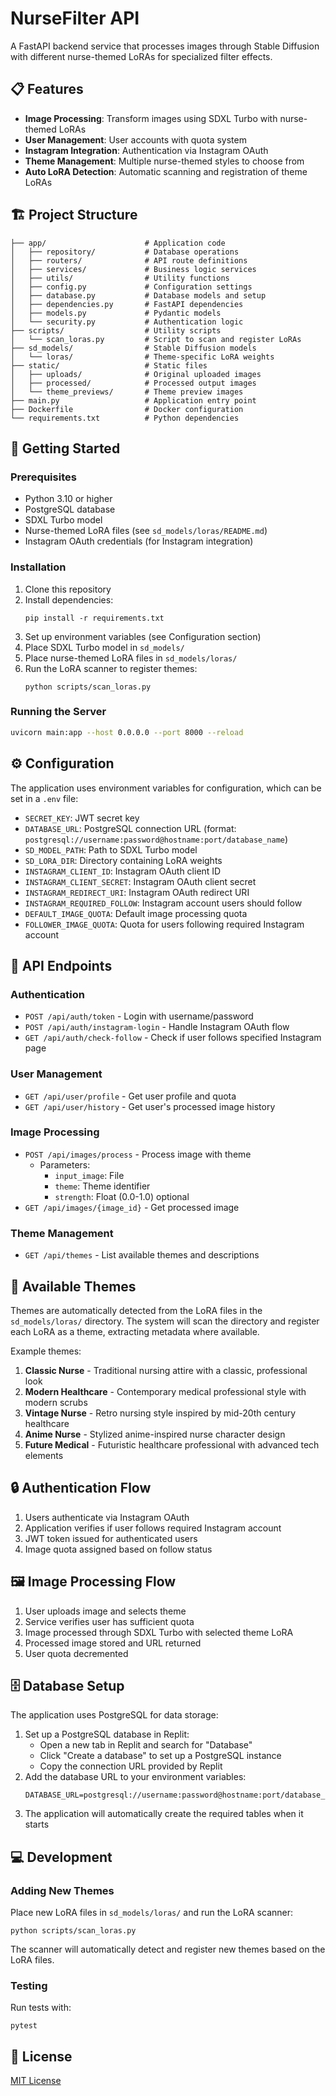 
# NurseFilter API

A FastAPI backend service that processes images through Stable Diffusion with different nurse-themed LoRAs for specialized filter effects.

## 📋 Features

- **Image Processing**: Transform images using SDXL Turbo with nurse-themed LoRAs
- **User Management**: User accounts with quota system
- **Instagram Integration**: Authentication via Instagram OAuth
- **Theme Management**: Multiple nurse-themed styles to choose from
- **Auto LoRA Detection**: Automatic scanning and registration of theme LoRAs

## 🏗️ Project Structure

```
├── app/                      # Application code
│   ├── repository/           # Database operations
│   ├── routers/              # API route definitions
│   ├── services/             # Business logic services
│   ├── utils/                # Utility functions
│   ├── config.py             # Configuration settings
│   ├── database.py           # Database models and setup
│   ├── dependencies.py       # FastAPI dependencies
│   ├── models.py             # Pydantic models
│   └── security.py           # Authentication logic
├── scripts/                  # Utility scripts
│   └── scan_loras.py         # Script to scan and register LoRAs
├── sd_models/                # Stable Diffusion models
│   └── loras/                # Theme-specific LoRA weights
├── static/                   # Static files
│   ├── uploads/              # Original uploaded images
│   ├── processed/            # Processed output images
│   └── theme_previews/       # Theme preview images
├── main.py                   # Application entry point
├── Dockerfile                # Docker configuration
└── requirements.txt          # Python dependencies
```

## 🚀 Getting Started

### Prerequisites

- Python 3.10 or higher
- PostgreSQL database
- SDXL Turbo model
- Nurse-themed LoRA files (see `sd_models/loras/README.md`)
- Instagram OAuth credentials (for Instagram integration)

### Installation

1. Clone this repository
2. Install dependencies:
   ```
   pip install -r requirements.txt
   ```
3. Set up environment variables (see Configuration section)
4. Place SDXL Turbo model in `sd_models/`
5. Place nurse-themed LoRA files in `sd_models/loras/`
6. Run the LoRA scanner to register themes:
   ```
   python scripts/scan_loras.py
   ```

### Running the Server

```bash
uvicorn main:app --host 0.0.0.0 --port 8000 --reload
```

## ⚙️ Configuration

The application uses environment variables for configuration, which can be set in a `.env` file:

- `SECRET_KEY`: JWT secret key
- `DATABASE_URL`: PostgreSQL connection URL (format: `postgresql://username:password@hostname:port/database_name`)
- `SD_MODEL_PATH`: Path to SDXL Turbo model
- `SD_LORA_DIR`: Directory containing LoRA weights
- `INSTAGRAM_CLIENT_ID`: Instagram OAuth client ID
- `INSTAGRAM_CLIENT_SECRET`: Instagram OAuth client secret
- `INSTAGRAM_REDIRECT_URI`: Instagram OAuth redirect URI
- `INSTAGRAM_REQUIRED_FOLLOW`: Instagram account users should follow
- `DEFAULT_IMAGE_QUOTA`: Default image processing quota
- `FOLLOWER_IMAGE_QUOTA`: Quota for users following required Instagram account

## 🔑 API Endpoints

### Authentication

- `POST /api/auth/token` - Login with username/password
- `POST /api/auth/instagram-login` - Handle Instagram OAuth flow
- `GET /api/auth/check-follow` - Check if user follows specified Instagram page

### User Management

- `GET /api/user/profile` - Get user profile and quota
- `GET /api/user/history` - Get user's processed image history

### Image Processing

- `POST /api/images/process` - Process image with theme
  - Parameters:
    - `input_image`: File
    - `theme`: Theme identifier
    - `strength`: Float (0.0-1.0) optional
- `GET /api/images/{image_id}` - Get processed image

### Theme Management

- `GET /api/themes` - List available themes and descriptions

## 🎨 Available Themes

Themes are automatically detected from the LoRA files in the `sd_models/loras/` directory. The system will scan the directory and register each LoRA as a theme, extracting metadata where available.

Example themes:
1. **Classic Nurse** - Traditional nursing attire with a classic, professional look
2. **Modern Healthcare** - Contemporary medical professional style with modern scrubs
3. **Vintage Nurse** - Retro nursing style inspired by mid-20th century healthcare
4. **Anime Nurse** - Stylized anime-inspired nurse character design
5. **Future Medical** - Futuristic healthcare professional with advanced tech elements

## 🔒 Authentication Flow

1. Users authenticate via Instagram OAuth
2. Application verifies if user follows required Instagram account
3. JWT token issued for authenticated users
4. Image quota assigned based on follow status

## 🖼️ Image Processing Flow

1. User uploads image and selects theme
2. Service verifies user has sufficient quota
3. Image processed through SDXL Turbo with selected theme LoRA
4. Processed image stored and URL returned
5. User quota decremented

## 🗄️ Database Setup

The application uses PostgreSQL for data storage:

1. Set up a PostgreSQL database in Replit:
   - Open a new tab in Replit and search for "Database"
   - Click "Create a database" to set up a PostgreSQL instance
   - Copy the connection URL provided by Replit
2. Add the database URL to your environment variables:
   ```
   DATABASE_URL=postgresql://username:password@hostname:port/database_name
   ```
3. The application will automatically create the required tables when it starts

## 💻 Development

### Adding New Themes

Place new LoRA files in `sd_models/loras/` and run the LoRA scanner:
```
python scripts/scan_loras.py
```

The scanner will automatically detect and register new themes based on the LoRA files.

### Testing

Run tests with:
```
pytest
```

## 📄 License

[MIT License](LICENSE)
